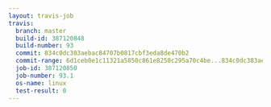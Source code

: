 ```yaml
---
layout: travis-job
travis:
  branch: master
  build-id: 387120848
  build-number: 93
  commit: 834c0dc383aebac84707b0817cbf3eda8de470b2
  commit-range: 6d1ceb0e1c11321a5850c861e8250c295a70c4be...834c0dc383aebac84707b0817cbf3eda8de470b2
  job-id: 387120850
  job-number: 93.1
  os-name: linux
  test-result: 0
---
```

